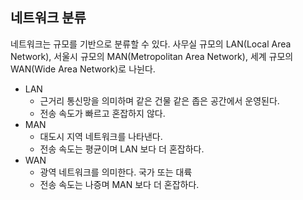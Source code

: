 ## 네트워크 분류

네트워크는 규모를 기반으로 분류할 수 있다. 사무실 규모의 LAN(Local Area Network), 서울시 규모의 MAN(Metropolitan Area Network), 세계 규모의 WAN(Wide Area Network)로 나뉜다.

- LAN
	- 근거리 통신망을 의미하며 같은 건물 같은 좁은 공간에서 운영된다.
	- 전송 속도가 빠르고 혼잡하지 않다.
- MAN
	- 대도시 지역 네트워크를 나타낸다.
	- 전송 속도는 평균이며 LAN 보다 더 혼잡하다.
- WAN
	- 광역 네트워크를 의미한다. 국가 또는 대륙
	- 전송 속도는 나증며 MAN 보다 더 혼잡하다.

